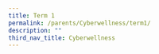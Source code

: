 ```yaml
---
title: Term 1
permalink: /parents/Cyberwellness/term1/
description: ""
third_nav_title: Cyberwellness
---
```

